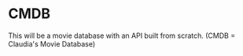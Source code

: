 # CMDB
This will be a movie database with an API built from scratch. (CMDB = Claudia's Movie Database)
